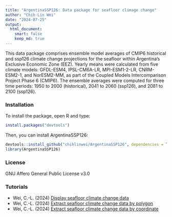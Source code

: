 ```yaml
---
title: "ArgentinaSSP126: Data package for seafloor climage change"
author: "Chih-Lin Wei"
date: "2024-07-25"
output: 
  html_document: 
    smart: false
    keep_md: true
---
```


This data package comprises ensemble model averages of CMIP6 historical and ssp126 climate change projections for the seafloor within Argentina’s Exclusive Economic Zone (EEZ). Yearly means were calculated from five climate models: GFDL-ESM4, IPSL-CM6A-LR, MPI-ESM1-2-LR, CNRM-ESM2-1, and NorESM2-MM, as part of the Coupled Models Intercomparison Project Phase 6 (CMIP6). The ensemble averages were computed for three time periods: 1950 to 2000 (historical), 2041 to 2060 (ssp126), and 2081 to 2100 (ssp126).

### Installation

To install the package, open R and type:

``` r
install.packages("devtools")
```

Then, you can install ArgentinaSSP126:

``` r
devtools::install_github("chihlinwei/ArgentinaSSP126", dependencies = TRUE)
library(ArgentinaSSP126)
```

### License
GNU Affero General Public License v3.0

### Tutorials
* Wei, C.-L. (2024) [Display seafloor climate change data](https://github.com/chihlinwei/ArgentinaSSP126/blob/main/tutorials/tute1.md)
* Wei, C.-L. (2024) [Extract seafloor climate change data by polygon](https://github.com/chihlinwei/ArgentinaSSP126/blob/main/tutorials/tute2.md)
* Wei, C.-L. (2024) [Extract seafloor climate change data by coordinate](https://github.com/chihlinwei/ArgentinaSSP126/blob/main/tutorials/tute3.md)
